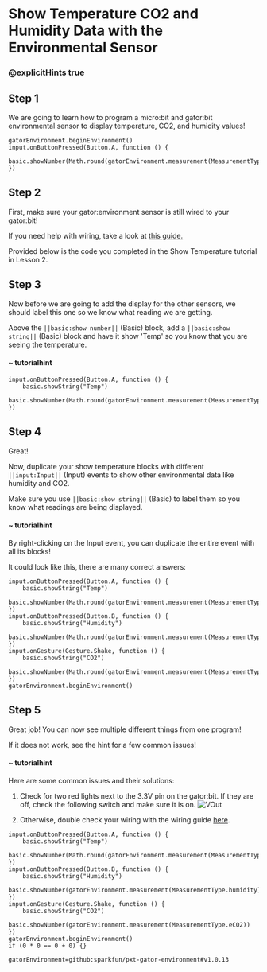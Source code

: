 # Show Temperature CO2 and Humidity Data with the Environmental Sensor
### @explicitHints true

<!-- Tutorial Link: https://makecode.microbit.org/#tutorial:04257-47319-32720-04849 -->

## Step 1

We are going to learn how to program a micro:bit and gator:bit environmental sensor to display temperature, CO2, and humidity values!

```template
gatorEnvironment.beginEnvironment()
input.onButtonPressed(Button.A, function () {
    basic.showNumber(Math.round(gatorEnvironment.measurement(MeasurementType.degreesF)))
})
```

## Step 2

First, make sure your gator:environment sensor is still wired to your gator:bit!

If you need help with wiring, take a look at [this guide.](https://docs.google.com/document/d/1Wy_TLucsBvOR2eAHqqLUJwxPPhVsipK1Qq8MdPxL1X4/edit?usp=sharing)

Provided below is the code you completed in the Show Temperature tutorial in Lesson 2.

## Step 3

Now before we are going to add the display for the other sensors, we should label this one so we know what reading we are getting.

Above the ``||basic:show number||`` (Basic) block, add a ``||basic:show string||`` (Basic) block and have it show 'Temp' so you know that you are seeing the temperature.

#### ~ tutorialhint

```blocks
input.onButtonPressed(Button.A, function () {
    basic.showString("Temp")
    basic.showNumber(Math.round(gatorEnvironment.measurement(MeasurementType.degreesF)))
})

```

## Step 4
Great!

Now, duplicate your show temperature blocks with different ``||input:Input||`` (Input) events to show other environmental data like humidity and CO2.

Make sure you use ``||basic:show string||`` (Basic) to label them so you know what readings are being displayed.

#### ~ tutorialhint
By right-clicking on the Input event, you can duplicate the entire event with all its blocks!

It could look like this, there are many correct answers:

```blocks
input.onButtonPressed(Button.A, function () {
    basic.showString("Temp")
    basic.showNumber(Math.round(gatorEnvironment.measurement(MeasurementType.degreesF)))
})
input.onButtonPressed(Button.B, function () {
    basic.showString("Humidity")
    basic.showNumber(Math.round(gatorEnvironment.measurement(MeasurementType.humidity)))
})
input.onGesture(Gesture.Shake, function () {
    basic.showString("CO2")
    basic.showNumber(Math.round(gatorEnvironment.measurement(MeasurementType.eCO2)))
})
gatorEnvironment.beginEnvironment()

```

## Step 5

Great job! You can now see multiple different things from one program!

If it does not work, see the hint for a few common issues!

#### ~ tutorialhint
Here are some common issues and their solutions:
1. Check for two red lights next to the 3.3V pin on the gator:bit. If they are off, check the following switch and make sure it is on.
![VOut](https://github.com/schoolwidelabs/sensor-immersion-general/blob/master/images/VOUT_Switch.jpg?raw=true)

2. Otherwise, double check your wiring with the wiring guide [here](https://docs.google.com/document/d/1Wy_TLucsBvOR2eAHqqLUJwxPPhVsipK1Qq8MdPxL1X4/edit?usp=sharing).



```ghost
input.onButtonPressed(Button.A, function () {
    basic.showString("Temp")
    basic.showNumber(Math.round(gatorEnvironment.measurement(MeasurementType.degreesF)))
})
input.onButtonPressed(Button.B, function () {
    basic.showString("Humidity")
    basic.showNumber(gatorEnvironment.measurement(MeasurementType.humidity))
})
input.onGesture(Gesture.Shake, function () {
    basic.showString("CO2")
    basic.showNumber(gatorEnvironment.measurement(MeasurementType.eCO2))
})
gatorEnvironment.beginEnvironment()
if (0 * 0 == 0 + 0) {}
```


```package
gatorEnvironment=github:sparkfun/pxt-gator-environment#v1.0.13
```
